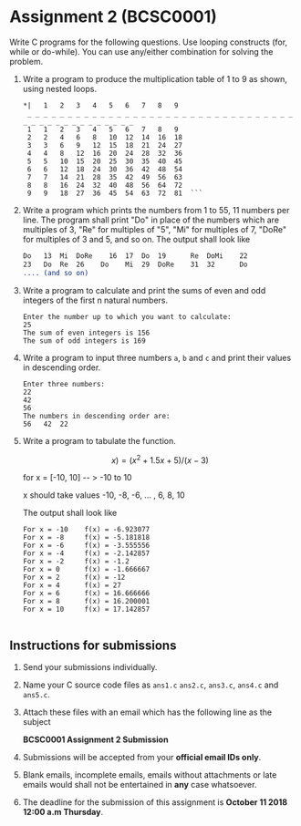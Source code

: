# Assignment 2 (BCSC0001)

Write C programs for the following questions. Use looping constructs (for, while or do-while). You can use any/either combination for solving the problem.

1. Write a program to produce the multiplication table of 1 to 9 as shown, using nested loops.

   ```
   *|	1	2	3	4	5	6	7	8	9
    _ _ _ _ _ _ _ _ _ _ _ _ _ _ _ _ _ _ _ _ _ _ _ _ _ _ _ _ _ _ _ _ _ _ _ _ _ _ _ _ _ _ _ _ _ _ _
    1	1	2	3	4	5	6	7	8	9  
    2	2	4	6	8	10	12	14	16	18  
    3	3	6	9	12	15	18	21	24	27  
    4	4	8	12	16	20	24	28	32	36  
    5	5	10	15	20	25	30	35	40	45  
    6	6	12	18	24	30	36	42	48	54  
    7	7	14	21	28	35	42	49	56	63  
    8	8	16	24	32	40	48	56	64	72  
    9	9	18	27	36	45	54	63	72	81  ```

2. Write a program which prints the numbers from 1 to 55, 11 numbers per line. The program shall print "Do" in place of the numbers which are multiples of 3, "Re" for multiples of "5", "Mi" for multiples of 7, "DoRe" for multiples of 3 and 5, and so on. The output shall look like

   ```1	2	Do	4		Re	Do	Mi	8		Do	Re		11  
   Do	13	Mi	DoRe	16	17	Do	19		Re	DoMi	22  
   23	Do	Re	26    Do	Mi	29	DoRe	31	32		Do  
   .... (and so on)  

3. Write a program to calculate and print the sums of even and odd integers of the first n natural numbers.

   ```
   Enter the number up to which you want to calculate:  
   25  
   The sum of even integers is 156  
   The sum of odd integers is 169  

4. Write a program to input three numbers `a`, `b` and `c` and print their values in descending order.


   ```
   Enter three numbers:  
   22  
   42  
   56  
   The numbers in descending order are:  
   56	42	22  

5. Write a program to tabulate the function.

   
   $$x) = (x^2 + 1.5x + 5) / (x - 3)$$  
   
   for x = [-10, 10] -- > -10 to 10  

   x should take values -10, -8, -6, ... , 6, 8, 10  

   The output shall look like  

   ```
   For x = -10    f(x) = -6.923077  
   For x = -8     f(x) = -5.181818  
   For x = -6     f(x) = -3.555556  
   For x = -4     f(x) = -2.142857  
   For x = -2     f(x) = -1.2  
   For x = 0      f(x) = -1.666667  
   For x = 2      f(x) = -12  
   For x = 4      f(x) = 27  
   For x = 6      f(x) = 16.666666  
   For x = 8      f(x) = 16.200001  
   For x = 10     f(x) = 17.142857  


## Instructions for submissions

1. Send your submissions individually.

2. Name your C source code files as `ans1.c` `ans2.c`, `ans3.c`, `ans4.c` and `ans5.c`.

3. Attach these files with an email which has the following line as the subject

   **BCSC0001 Assignment 2 Submission**

4. Submissions will be accepted from your **official email IDs only**.

5. Blank emails, incomplete emails, emails without attachments or late emails would shall not be entertained in **any** case whatsoever.

6. The deadline for the submission of this assignment is **October 11 2018 12:00 a.m Thursday**. 

